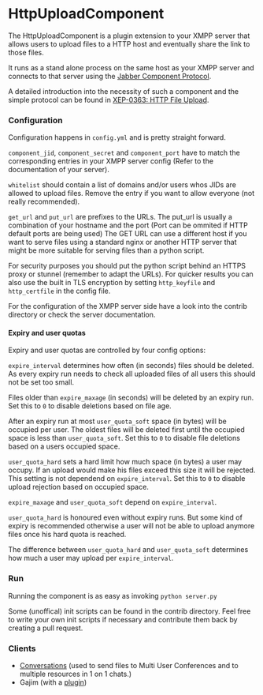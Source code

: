 # HttpUploadComponent

The HttpUploadComponent is a plugin extension to your XMPP server that allows
users to upload files to a HTTP host and eventually share the link to those
files.

It runs as a stand alone process on the same host as your XMPP server and
connects to that server using the [Jabber Component
Protocol](http://xmpp.org/extensions/xep-0114.html).

A detailed introduction into the necessity of such a component and the simple
protocol can be found in [XEP-0363: HTTP File Upload](http://xmpp.org/extensions/xep-0363.html).

### Configuration

Configuration happens in `config.yml` and is pretty straight forward.

```component_jid```, ```component_secret``` and ```component_port``` have to match the corresponding entries in your XMPP
server config (Refer to the documentation of your server). 

```whitelist``` should contain a list of domains and/or users whos JIDs are allowed to
upload files. Remove the entry if you want to allow everyone (not really
recommended).

```get_url``` and ```put_url``` are prefixes to the URLs. The put_url is
usually a combination of your hostname and the port (Port can be ommited if
HTTP default ports are being used) The GET URL can use a different host if you
want to serve files using a standard nginx or another HTTP server that might be
more suitable for serving files than a python script.

For security purposes you should put the python script behind an HTTPS proxy or
stunnel (remember to adapt the URLs).  For quicker results you can also use the
built in TLS encryption by setting ```http_keyfile``` and ```http_certfile``` in the
config file.

For the configuration of the XMPP server side have a look into the contrib
directory or check the server documentation.

#### Expiry and user quotas

Expiry and user quotas are controlled by four config options:

```expire_interval``` determines how often (in seconds) files should be
deleted. As every expiry run needs to check all uploaded files of all
users this should not be set too small.

Files older than ```expire_maxage``` (in seconds) will be deleted by an
expiry run. Set this to ```0``` to disable deletions based on file age.

After an expiry run at most ```user_quota_soft``` space (in bytes) will be
occupied per user. The oldest files will be deleted first until the occupied
space is less than ```user_quota_soft```. Set this to ```0``` to disable
file deletions based on a users occupied space.

```user_quota_hard``` sets a hard limit how much space (in bytes) a user
may occupy. If an upload would make his files exceed this size it will be
rejected. This setting is not dependend on ```expire_interval```. Set
this to ```0``` to disable upload rejection based on occupied space.

```expire_maxage``` and ```user_quota_soft``` depend on ```expire_interval```.

```user_quota_hard``` is honoured even without expiry runs. But some kind
of expiry is recommended otherwise a user will not be able to upload
anymore files once his hard quota is reached.

The difference between ```user_quota_hard``` and ```user_quota_soft```
determines how much a user may upload per ```expire_interval```.

### Run

Running the component is as easy as invoking ```python server.py```

Some (unoffical) init scripts can be found in the contrib directory. Feel free
to write your own init scripts if necessary and contribute them back by
creating a pull request.

### Clients
* [Conversations](http://conversations.im) (used to send files to Multi User
Conferences and to multiple resources in 1 on 1 chats.)
* Gajim (with a [plugin](https://trac-plugins.gajim.org/wiki/HttpUploadPlugin))
